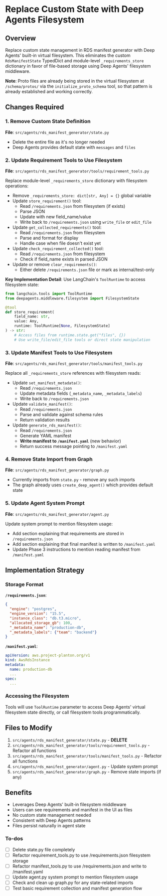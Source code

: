 <!-- 207c0bae-c07d-4755-a6d1-d65979547370 7fe0ea08-767e-4478-98e8-98a2dd57bc21 -->
# Replace Custom State with Deep Agents Filesystem

## Overview

Replace custom state management in RDS manifest generator with Deep Agents' built-in virtual filesystem. This eliminates the custom `RdsManifestState` TypedDict and module-level `_requirements_store` dictionary in favor of file-based storage using Deep Agents' filesystem middleware.

**Note**: Proto files are already being stored in the virtual filesystem at `/schema/protos/` via the `initialize_proto_schema` tool, so that pattern is already established and working correctly.

## Changes Required

### 1. Remove Custom State Definition

**File**: `src/agents/rds_manifest_generator/state.py`

- Delete the entire file as it's no longer needed
- Deep Agents provides default state with `messages` and `files`

### 2. Update Requirement Tools to Use Filesystem

**File**: `src/agents/rds_manifest_generator/tools/requirement_tools.py`

Replace module-level `_requirements_store` dictionary with filesystem operations:

- Remove `_requirements_store: dict[str, Any] = {}` global variable
- Update `store_requirement()` tool:
  - Read `/requirements.json` from filesystem (if exists)
  - Parse JSON
  - Update with new field_name/value
  - Write back to `/requirements.json` using `write_file` or `edit_file`
- Update `get_collected_requirements()` tool:
  - Read `/requirements.json` from filesystem
  - Parse and format for display
  - Handle case when file doesn't exist yet
- Update `check_requirement_collected()` tool:
  - Read `/requirements.json` from filesystem
  - Check if field_name exists in parsed JSON
- Update or remove `clear_requirements()`:
  - Either delete `/requirements.json` file or mark as internal/test-only

**Key Implementation Detail**: Use LangChain's `ToolRuntime` to access filesystem state:

```python
from langchain.tools import ToolRuntime
from deepagents.middleware.filesystem import FilesystemState

@tool
def store_requirement(
    field_name: str, 
    value: Any,
    runtime: ToolRuntime[None, FilesystemState]
) -> str:
    # Access files from runtime.state.get("files", {})
    # Use write_file/edit_file tools or direct state manipulation
```

### 3. Update Manifest Tools to Use Filesystem

**File**: `src/agents/rds_manifest_generator/tools/manifest_tools.py`

Replace all `_requirements_store` references with filesystem reads:

- Update `set_manifest_metadata()`:
  - Read `/requirements.json`
  - Update metadata fields (`_metadata_name`, `_metadata_labels`)
  - Write back to `/requirements.json`
- Update `validate_manifest()`:
  - Read `/requirements.json`
  - Parse and validate against schema rules
  - Return validation results
- Update `generate_rds_manifest()`:
  - Read `/requirements.json`
  - Generate YAML manifest
  - **Write manifest to `/manifest.yaml`** (new behavior)
  - Return success message pointing to `/manifest.yaml`

### 4. Remove State Import from Graph

**File**: `src/agents/rds_manifest_generator/graph.py`

- Currently imports from `state.py` - remove any such imports
- The graph already uses `create_deep_agent()` which provides default state

### 5. Update Agent System Prompt

**File**: `src/agents/rds_manifest_generator/agent.py`

Update system prompt to mention filesystem usage:

- Add section explaining that requirements are stored in `/requirements.json`
- Add section explaining that final manifest is written to `/manifest.yaml`
- Update Phase 3 instructions to mention reading manifest from `/manifest.yaml`

## Implementation Strategy

### Storage Format

**`/requirements.json`**:

```json
{
  "engine": "postgres",
  "engine_version": "15.5",
  "instance_class": "db.t3.micro",
  "allocated_storage_gb": 100,
  "_metadata_name": "production-db",
  "_metadata_labels": {"team": "backend"}
}
```

**`/manifest.yaml`**:

```yaml
apiVersion: aws.project-planton.org/v1
kind: AwsRdsInstance
metadata:
  name: production-db
  ...
spec:
  ...
```

### Accessing the Filesystem

Tools will use `ToolRuntime` parameter to access Deep Agents' virtual filesystem state directly, or call filesystem tools programmatically.

## Files to Modify

1. `src/agents/rds_manifest_generator/state.py` - **DELETE**
2. `src/agents/rds_manifest_generator/tools/requirement_tools.py` - Refactor all functions
3. `src/agents/rds_manifest_generator/tools/manifest_tools.py` - Refactor all functions
4. `src/agents/rds_manifest_generator/agent.py` - Update system prompt
5. `src/agents/rds_manifest_generator/graph.py` - Remove state imports (if any)

## Benefits

- Leverages Deep Agents' built-in filesystem middleware
- Users can see requirements and manifest in the UI as files
- No custom state management needed
- Consistent with Deep Agents patterns
- Files persist naturally in agent state

### To-dos

- [ ] Delete state.py file completely
- [ ] Refactor requirement_tools.py to use /requirements.json filesystem storage
- [ ] Refactor manifest_tools.py to use /requirements.json and write to /manifest.yaml
- [ ] Update agent.py system prompt to mention filesystem usage
- [ ] Check and clean up graph.py for any state-related imports
- [ ] Test basic requirement collection and manifest generation flow